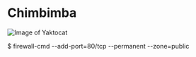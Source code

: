 # Chimbimba

![Image of Yaktocat](https://octodex.github.com/images/yaktocat.png)

$ firewall-cmd --add-port=80/tcp --permanent --zone=public

